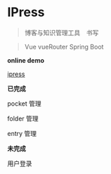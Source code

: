# IPress

> 博客与知识管理工具　书写

> Vue vueRouter Spring Boot
 
**online demo**
 
[ipress](https://sunxyz.gitee.io)


**已完成**

pocket 管理

folder 管理

entry 管理


**未完成**

用户登录
